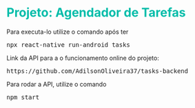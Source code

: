 <h1 style="color: #00BDAA">Projeto: Agendador de Tarefas</h1>

<p>Para executa-lo utilize o comando após ter</p>
<pre>npx react-native run-android tasks</pre>

<p>Link da API para a o funcionamento online do projeto:</p>
<pre>https://github.com/AdilsonOliveira37/tasks-backend</pre>

<p>Para rodar a API, utilize o comando</p>
<pre>npm start</pre>


